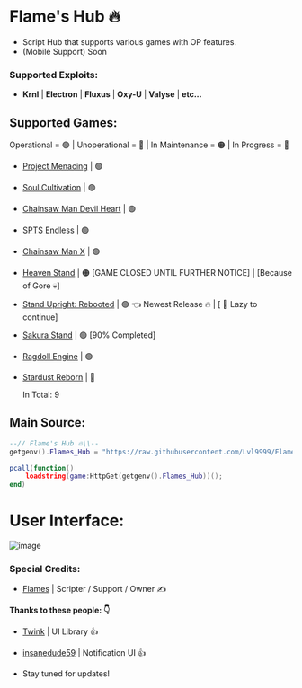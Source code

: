 # Flame's Hub 🔥

- Script Hub that supports various games with OP features.
-  (Mobile Support) Soon

### Supported Exploits:

- **Krnl** | **Electron** | **Fluxus** | **Oxy-U** | **Valyse** | **etc...**

## Supported Games:

Operational = 🟢 | Unoperational = 🔴 | In Maintenance = 🟠 | In Progress = 🔵

- [Project Menacing](https://www.roblox.com/games/5910449407/Project-Menacing) | 🟢

- [Soul Cultivation](https://www.roblox.com/games/12454097560/Soul-Cultivation) | 🟢

- [Chainsaw Man Devil Heart](https://www.roblox.com/games/11345435986/Chainsaw-Man-Devils-Heart)  | 🟢

- [SPTS Endless](https://www.roblox.com/games/12603365593/SPTS-Endless) | 🟢

- [Chainsaw Man X](https://www.roblox.com/games/13566086428/KATANA-DEVIL-Chainsaw-Man-X) | 🟢
  
- [Heaven Stand](https://www.roblox.com/games/11981520251/GOJO-REWORK-Heaven-Stand) | 🟠 [GAME CLOSED UNTIL FURTHER NOTICE] | [Because of Gore 💀]

- [Stand Upright: Rebooted](https://www.roblox.com/games/8540168650/Diegos-TW-more-Stand-Upright-Rebooted) | 🟢  👈 Newest Release 🔥 | [ 🔵 Lazy to continue] 
  
- [Sakura Stand](https://www.roblox.com/games/8534845015/Gojo-Rework-Sakura-Stand) | 🟢 [90% Completed]

- [Ragdoll Engine](https://www.roblox.com/games/9848789324/Ragdoll-Engine) | 🟢

- [Stardust Reborn](https://www.roblox.com/games/9821272782/STW-REWORK-Stardust-Reborn) | 🔵


  In Total: 9

## Main Source:

```lua
--// Flame's Hub 🔥\\--
getgenv().Flames_Hub = "https://raw.githubusercontent.com/Lvl9999/Flames/main/Source";

pcall(function()
    loadstring(game:HttpGet(getgenv().Flames_Hub))();
end)
```

# User Interface:
![image](https://github.com/Lvl9999/Flames/assets/123672448/2d8011de-371e-4df8-8e6b-1d7e491f71c8)


### Special Credits:
- [Flames](https://discord.com/users/656455297979908106) | Scripter / Support / Owner ✍️

**Thanks to these people: 👇**
- [Twink](https://v3rmillion.net/member.php?action=profile&uid=1078854) | UI Library 👍
- [insanedude59](https://github.com/insanedude59) | Notification UI 👍

- Stay tuned for updates!
